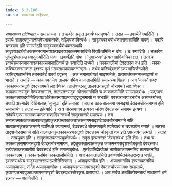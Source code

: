 ```yaml
---
index: 5.3.106
sutra: समासाच्च तद्विषयात्

---
```

_समासाच्च तद्विषयात्_ - समासाच्चा । तच्छब्देन प्रकृत इवार्थः परामृश्यते । तदाह — इवार्थविषयादिति । इवार्थः सादृश्यमुपमानोपमेयभावात्मकं, तद्विषयकादित्यर्थः । सादृस्यवदथबोधकात्समासादिति यावत् । यद्यपि घनश्याम इति समासोऽपि सादृश्यवदर्थबोधकस्तथापि सादृश्यवदर्थबोधकसमस्यमानयावत्पदावयवकात्समासादिति विवक्षितमिति न दोषः । छः स्यादिति । चकारेण पूर्वसूत्रोपात्तच्छस्यानुकर्षादिति भावः ।इवार्थे॑इति शेषः । 'पूगाञ्ञ्यः' इत्यतः प्रागिवाधिकारात् । ततश्च इवार्थसमस्यमानयावत्पकात्समासादिवार्थे छः स्यादिति लभ्यते । काकतालीयो देवदत्तस्य वध इति । काकः कश्चिदकस्मात्ताल वृक्षस्य मूलं गतस्तालफलपतनान्भृतः । तथैव कश्चिद्देवदत्तोऽकस्मान्निर्जनप्रदेशे क्वचिद्गतश्चोरेण हतस्तत्रेदं वाक्यं प्रवृत्तम् । अत्र समासार्थगतं सादृश्यमेकं, प्रत्ययार्थगतमन्यत्सादृश्यं च भासते । तथाहि — काकगमनमिव तालपतनमिव काकतालमिति समासस्य विग्रहः । अत्र 'काक' शब्दः काकागमनसदृशे देवदत्तागमने लाक्षणिकः ।ताल॑शब्दस्तु तालपतनसदृशे चोरागमने लाक्षणिकः । काकागमनसदृशं देतवदत्तागमनं, तालपतनसदृशं चोरागमनमिति च काकतालमिति समासाद्बोधः । यद्यप्यत्र काकतालशब्दयोर्मिलितय#ओरेकत्रान्वयाऽभावाद्द्वन्द्वसमासो न संभवति, परस्परान्वयाऽभावेन असामर्थ्याच्च, तथापि अस्मादेव विधिबलात् 'सुप्सुपा' इति समासः । तथाच काकतालसमागमसदृशो देवदत्तचोरसमागम इति समासार्थः । तदाह — इहेत्यादि । अत्र चोरसमागम इत्यस्य चोरेण देवदत्तस्य समागम इत्यर्थः । तदेवंविदात्समासात्काकतालशब्दादिवान्तरार्थे सादृश्यान्तरे छप्रत्ययः । तत्र समासात्मककाकतालशब्दबूतप्रकृत्यर्थरूपकाकतालसमागमसदृशदेवदत्तचोरसमागमे सति तालपतनकृतकाकमरणे उपस्थिते उपमानत्वं, देवदत्तवधे चोरागमकृते उपमेयत्वं च छप्रत्ययेन गम्यते । ततश्च तादृशचोरसमागमे सति तालपतनकृतकाकमरणसदृशो देवदत्तस्य चोरकृतो वध इति छप्रत्ययेन लभ्यते । तदाह — तत्प्रयुक्त इति । तादृशतालपतनप्रयुक्तेत्यर्थः । सदृश इत्यनन्तरं 'देवदत्तवध' इति शेषः । तथा च काकतालसमागमसदृशो देवदत्तचोरसमागमः, तद्देतुकस्तालपतनकृत काकमरणसदृशश्चोरकृतो देवदत्तवध इत्येवंकाकलतालीयो देवदत्तवध॑ इति समासाद्बोधः ।एतदेवाभिप्रेत्योक्तं भाष्येकाकागमनमिव तालपतनमिव काकतालम् । काकतालमिव काकतालीय॑मिति । अत्र काकतालमिति इवार्थगर्भितकेवलद्वन्द्वान्न भवति, इवान्तरार्थस्य सादृश्यान्तरस्याऽप्रतीतेरित्यलम् । अजाकृपाणीय इति । अजागमनमिव कृपाणपतनमिव अजाकृपाणम्, तदिव अजाकृपाणीयः । अजाकृपाणसमागमसदृशो देवदत्तचोरसमागमः समासार्थः, कृपाणपतनप्रयुक्ताऽजामरणसदृशो देवदत्तवधश्चोरकृतः प्रत्ययार्थः । अत्र सर्वत्र अतर्कितोपनतत्वं साधारणो धर्म इत्याह — अतर्कितेति ।